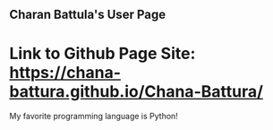 ## Charan Battula's User Page
# Link to Github Page Site: https://chana-battura.github.io/Chana-Battura/
My favorite programming language is Python!
